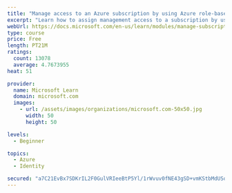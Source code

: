 ```yaml
---
title: "Manage access to an Azure subscription by using Azure role-based access control (RBAC)"
excerpt: "Learn how to assign management access to a subscription by using Azure role-based access control."
webUrl: https://docs.microsoft.com/en-us/learn/modules/manage-subscription-access-azure-rbac/
type: course
price: Free
length: PT21M
ratings:
  count: 13078
  average: 4.7673955
heat: 51

provider:
  name: Microsoft Learn
  domain: microsoft.com
  images:
    - url: /assets/images/organizations/microsoft.com-50x50.jpg
      width: 50
      height: 50

levels:
  - Beginner

topics:
  - Azure
  - Identity

secured: "a7C21EvBx7SDKrIL2F0GulVRIeeBtP5Yl/1rWvuv0fNE43gSD+vmKStbMdUSqr3pRkoPiAzMeLsf4DFWUdM/JBYZXvfPN4ovSWJrFbrPCeX9vcIHQ0vpdPGy/Tl/QHKPYcJILc1+6kWzIg2gauurEkyEURwrOMx0SSfVjXT64tpUaK/ADMts0r9rUpavCZC0oQCejE8C1H5W6IQNpfVLEJHijCvxJRgYE5hJ3Qw5cXZKjx/kW+tW4oqCGC8t3DdAvizRPfeaxeOMYfzyTcwUajvXnhAPU6+3p7a6lyiLr+6BNg/5cAA3X+rx38NSndTw232M7ivd+9ttF+uaseNJokHP1vQUoCrdX4K8sAasWZaflOUveUuF9vgAOlF3kvpZcDriYP87NU3felKiFydaKxWLh3MZ4BliFqoysB9cQ4Q7BkAdnMt2t59qnFgwU13g;w2GVhPgi/Z3x9mOwCgoBDQ=="
---
```


